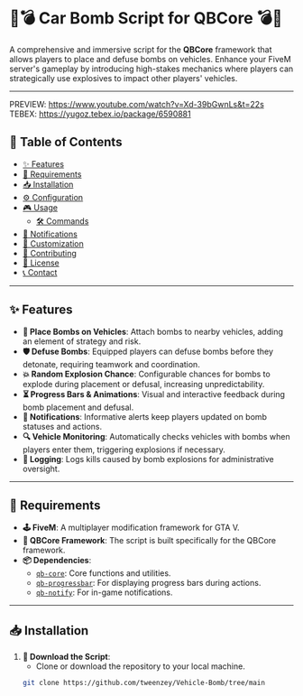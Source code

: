 # 🚗💣 Car Bomb Script for QBCore 💣🚗

A comprehensive and immersive script for the **QBCore** framework that allows players to place and defuse bombs on vehicles. Enhance your FiveM server's gameplay by introducing high-stakes mechanics where players can strategically use explosives to impact other players' vehicles.

---
PREVIEW: https://www.youtube.com/watch?v=Xd-39bGwnLs&t=22s
TEBEX: https://yugoz.tebex.io/package/6590881
## 📜 Table of Contents

- [✨ Features](#✨-features)
- [🔧 Requirements](#🔧-requirements)
- [📥 Installation](#📥-installation)
- [⚙️ Configuration](#⚙️-configuration)
- [🎮 Usage](#🎮-usage)
  - [🛠️ Commands](#🛠️-commands)
- [🔔 Notifications](#🔔-notifications)
- [🎨 Customization](#🎨-customization)
- [🤝 Contributing](#🤝-contributing)
- [📄 License](#📄-license)
- [📞 Contact](#📞-contact)

---

## ✨ Features

- **🚗 Place Bombs on Vehicles**: Attach bombs to nearby vehicles, adding an element of strategy and risk.
- **🛡️ Defuse Bombs**: Equipped players can defuse bombs before they detonate, requiring teamwork and coordination.
- **💥 Random Explosion Chance**: Configurable chances for bombs to explode during placement or defusal, increasing unpredictability.
- **⏳ Progress Bars & Animations**: Visual and interactive feedback during bomb placement and defusal.
- **🔔 Notifications**: Informative alerts keep players updated on bomb statuses and actions.
- **🔍 Vehicle Monitoring**: Automatically checks vehicles with bombs when players enter them, triggering explosions if necessary.
- **📝 Logging**: Logs kills caused by bomb explosions for administrative oversight.

---

## 🔧 Requirements

- **🕹️ FiveM**: A multiplayer modification framework for GTA V.
- **🔗 QBCore Framework**: The script is built specifically for the QBCore framework.
- **📦 Dependencies**:
  - [`qb-core`](https://github.com/qbcore-framework/qb-core): Core functions and utilities.
  - [`qb-progressbar`](https://github.com/qbcore-framework/qb-progressbar): For displaying progress bars during actions.
  - [`qb-notify`](https://github.com/qbcore-framework/qb-notify): For in-game notifications.

---

## 📥 Installation

1. **🔽 Download the Script**:
   - Clone or download the repository to your local machine.
   ```bash
   git clone https://github.com/tweenzey/Vehicle-Bomb/tree/main
